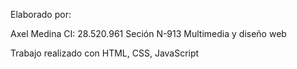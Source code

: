 Elaborado por:

Axel Medina CI: 28.520.961
Seción N-913
Multimedia y diseño web

Trabajo realizado con HTML, CSS, JavaScript
